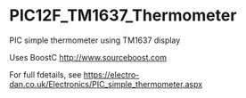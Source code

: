 # PIC12F_TM1637_Thermometer
PIC simple thermometer using TM1637 display

Uses BoostC http://www.sourceboost.com

For full fdetails, see https://electro-dan.co.uk/Electronics/PIC_simple_thermometer.aspx
